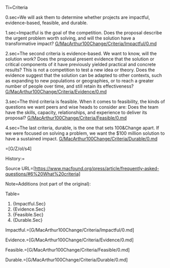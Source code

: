 Ti=Criteria

0.sec=We will ask them to determine whether projects are impactful, evidence-based, feasible, and durable.

1.sec=Impactful is the goal of the competition. Does the proposal describe the urgent problem worth solving, and will the solution have a transformative impact? <a href="index.php?action=doc&file=G/MacArthur100Change/Criteria/Impactful/0.md">G/MacArthur100Change/Criteria/Impactful/0.md</a>

2.sec=The second criteria is evidence-based. We want to know, will the solution work? Does the proposal present evidence that the solution or critical components of it have previously yielded practical and concrete results? This is not a competition to test a new idea or theory. Does the evidence suggest that the solution can be adapted to other contexts, such as expanding to new populations or geographies, or to reach a greater number of people over time, and still retain its effectiveness? <a href="index.php?action=doc&file=G/MacArthur100Change/Criteria/Evidence/0.md">G/MacArthur100Change/Criteria/Evidence/0.md</a>

3.sec=The third criteria is feasible. When it comes to feasibility, the kinds of questions we want peers and wise heads to consider are: Does the team have the skills, capacity, relationships, and experience to deliver its proposal? <a href="index.php?action=doc&file=G/MacArthur100Change/Criteria/Feasible/0.md">G/MacArthur100Change/Criteria/Feasible/0.md</a>

4.sec=The last criteria, durable, is the one that sets 100&Change apart. If we were focused on solving a problem, we want the $100 million solution to have a sustained impact. <a href="index.php?action=doc&file=G/MacArthur100Change/Criteria/Durable/0.md">G/MacArthur100Change/Criteria/Durable/0.md</a>

=[G/Z/ol/s4]

History:=

Source URL=[https://www.macfound.org/press/article/frequently-asked-questions/#6%20What%20criteria]

Note=Additions (not part of the original):

Table=<ol><li>{Impactful.Sec}<li>{Evidence.Sec}<li>{Feasible.Sec}<li>{Durable.Sec}</ol>

Impactful.=[G/MacArthur100Change/Criteria/Impactful/0.md]

Evidence.=[G/MacArthur100Change/Criteria/Evidence/0.md]

Feasible.=[G/MacArthur100Change/Criteria/Feasible/0.md]

Durable.=[G/MacArthur100Change/Criteria/Durable/0.md]